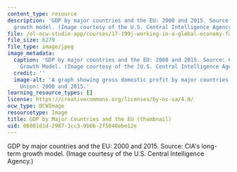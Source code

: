 ```yaml
---
content_type: resource
description: 'GDP by major countries and the EU: 2000 and 2015. Source: CIA''s long-term
  growth model. (Image courtesy of the U.S. Central Intelligence Agency.)'
file: /ol-ocw-studio-app/courses/17-199j-working-in-a-global-economy-fall-2005/06081d1d29873cc39b6b2f5048ebe12e_17-199jf05-th.jpg
file_size: 6279
file_type: image/jpeg
image_metadata:
  caption: 'GDP by major countries and the EU: 2000 and 2015. Source: CIA''s Long-Term
    Growth Model. (Image courtesy of the [U.S. Central Intelligence Agency](http://www.cia.gov/).)'
  credit: ''
  image-alt: 'A graph showing gross domestic profit by major countries and the European
    Union: 2000 and 2015.'
learning_resource_types: []
license: https://creativecommons.org/licenses/by-nc-sa/4.0/
ocw_type: OCWImage
resourcetype: Image
title: GDP by Major Countries and the EU (thumbnail)
uid: 06081d1d-2987-3cc3-9b6b-2f5048ebe12e
---
```

GDP by major countries and the EU: 2000 and 2015. Source: CIA's long-term growth model. (Image courtesy of the U.S. Central Intelligence Agency.)
